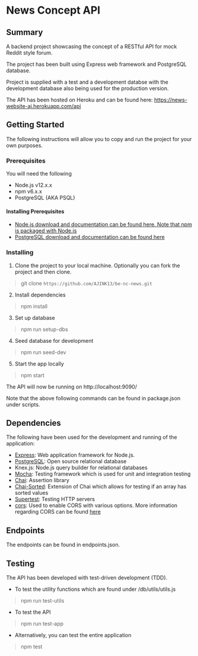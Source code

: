 # News Concept API

## Summary

A backend project showcasing the concept of a RESTful API for mock Reddit style forum.

The project has been built using Express web framework and PostgreSQL database.

Project is supplied with a test and a development databse with the development database also being used for the production version.

The API has been hosted on Heroku and can be found here: https://news-website-aj.herokuapp.com/api

## Getting Started

The following instructions will allow you to copy and run the project for your own purposes.

### Prerequisites

You will need the following

- Node.js v12.x.x
- npm v6.x.x
- PostgreSQL (AKA PSQL)

#### Installing Prerequisites

- [Node.js download and documentation can be found here. Note that npm is packaged with Node.js](https://nodejs.org/en/)
- [PostgreSQL download and documentation can be found here](https://www.postgresql.org/)

### Installing

1. Clone the project to your local machine. Optionally you can fork the project and then clone.

> git clone `https://github.com/AJINK13/be-nc-news.git`

2. Install dependencies

> npm install

3. Set up database

> npm run setup-dbs

4. Seed database for development

> npm run seed-dev

5. Start the app locally

> npm start

The API will now be running on http://localhost:9090/

Note that the above following commands can be found in package.json under scripts.

## Dependencies

The following have been used for the development and running of the application:

- [Express](https://expressjs.com/): Web application framework for Node.js.
- [PostgreSQL](https://www.postgresql.org/): Open source relational database
- Knex.js: Node.js query builder for relational databases
- [Mocha](https://mochajs.org/): Testing framework which is used for unit and integration testing
- [Chai](https://www.chaijs.com/): Assertion library
- [Chai-Sorted](https://www.chaijs.com/plugins/chai-sorted/): Extension of Chai which allows for testing if an array has sorted values
- [Supertest](https://github.com/visionmedia/supertest): Testing HTTP servers
- [cors](https://github.com/expressjs/cors): Used to enable CORS with various options. More information regarding CORS can be found [here](https://developer.mozilla.org/en-US/docs/Web/HTTP/CORS)

## Endpoints

The endpoints can be found in endpoints.json.

## Testing

The API has been developed with test-driven development (TDD).

- To test the utility functions which are found under /db/utils/utils.js

> npm run test-utils

- To test the API

> npm run test-app

- Alternatively, you can test the entire application

> npm test

